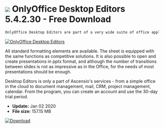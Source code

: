 # ![](https://cdn.softexe.net/static/icon/win.gif) OnlyOffice Desktop Editors 5.4.2.30 - Free Download

```sh
OnlyOffice Desktop Editors are part of a very wide suite of office applications by Ascensio, which does not require an Internet connection to work. It is free and there are no restrictions on the recording or formats. OnlyOffice Desktop Editors does not have a group work function such as collaborating on a document of many people at once. The program provides the ability to create and edit text documents (DOCX, ODT, RTF, TXT), spreadsheets (XLSX, ODS, CSV) and presentations (PPTX). Everything is in one program, it has not been broken down into individual modules.
```
[![OnlyOffice Desktop Editors](https://gallery.dpcdn.pl/imgc/Tools/78581/g_-_420x350_1.5_-_x064eccd2-fcfc-45eb-98a0-d9774218bb2c.jpg)](https://softexe.net/win/business/office-suites/onlyoffice-desktop-editors:abha.html)

All standard formatting elements are available. The sheet is equipped with the same functions as competitive solutions. It is also possible to open and create presentations in pptx format, and although the number of transitions between slides is not as impressive as in the Office, for the needs of most presentations should be enough.
 
 Desktop Editors is only a part of Ascensio's services - from a simple office in the cloud to document management, mail, CRM, project management, calendar. From the program, you can create an account and use the 30-day trial period.


- **Update:** Jan 02 2020
- **File size:** 157.15 MB

[![Download](https://cdn.softexe.net/static/img/download.png)](https://softexe.net/win/business/office-suites/onlyoffice-desktop-editors:abha.html)

